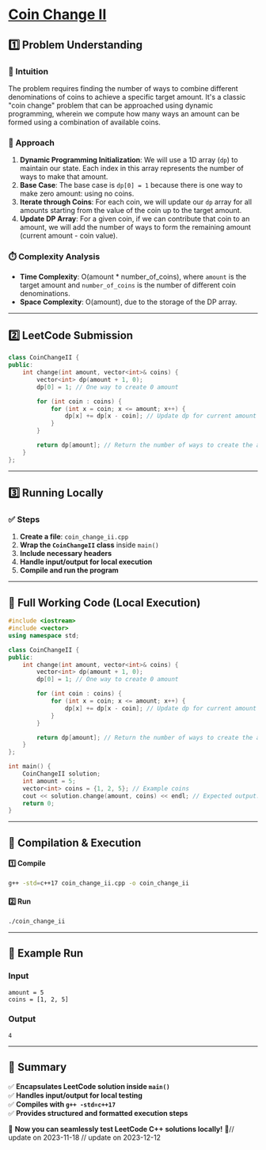 # **[Coin Change II](https://leetcode.com/problems/coin-change-ii/description/)**  

## **1️⃣ Problem Understanding**  
### **📌 Intuition**  
The problem requires finding the number of ways to combine different denominations of coins to achieve a specific target amount. It's a classic "coin change" problem that can be approached using dynamic programming, wherein we compute how many ways an amount can be formed using a combination of available coins.

### **🚀 Approach**  
1. **Dynamic Programming Initialization**: We will use a 1D array (`dp`) to maintain our state. Each index in this array represents the number of ways to make that amount.
2. **Base Case**: The base case is `dp[0] = 1` because there is one way to make zero amount: using no coins.
3. **Iterate through Coins**: For each coin, we will update our `dp` array for all amounts starting from the value of the coin up to the target amount.
4. **Update DP Array**: For a given coin, if we can contribute that coin to an amount, we will add the number of ways to form the remaining amount (current amount - coin value).

### **⏱️ Complexity Analysis**  
- **Time Complexity**: O(amount * number_of_coins), where `amount` is the target amount and `number_of_coins` is the number of different coin denominations.
- **Space Complexity**: O(amount), due to the storage of the DP array.

---  

## **2️⃣ LeetCode Submission**  
```cpp
class CoinChangeII {
public:
    int change(int amount, vector<int>& coins) {
        vector<int> dp(amount + 1, 0);
        dp[0] = 1; // One way to create 0 amount

        for (int coin : coins) {
            for (int x = coin; x <= amount; x++) {
                dp[x] += dp[x - coin]; // Update dp for current amount
            }
        }

        return dp[amount]; // Return the number of ways to create the amount
    }
};
```  

---  

## **3️⃣ Running Locally**  
### **✅ Steps**  
1. **Create a file**: `coin_change_ii.cpp`  
2. **Wrap the `CoinChangeII` class** inside `main()`  
3. **Include necessary headers**  
4. **Handle input/output for local execution**  
5. **Compile and run the program**  

---  

## **📝 Full Working Code (Local Execution)**  
```cpp
#include <iostream>
#include <vector>
using namespace std;

class CoinChangeII {
public:
    int change(int amount, vector<int>& coins) {
        vector<int> dp(amount + 1, 0);
        dp[0] = 1; // One way to create 0 amount

        for (int coin : coins) {
            for (int x = coin; x <= amount; x++) {
                dp[x] += dp[x - coin]; // Update dp for current amount
            }
        }

        return dp[amount]; // Return the number of ways to create the amount
    }
};

int main() {
    CoinChangeII solution;
    int amount = 5;
    vector<int> coins = {1, 2, 5}; // Example coins
    cout << solution.change(amount, coins) << endl; // Expected output: 4
    return 0;
}
```  

---  

## **🔧 Compilation & Execution**  
#### **1️⃣ Compile**  
```bash
g++ -std=c++17 coin_change_ii.cpp -o coin_change_ii
```  

#### **2️⃣ Run**  
```bash
./coin_change_ii
```  

---  

## **🎯 Example Run**  
### **Input**  
```
amount = 5
coins = [1, 2, 5]
```  
### **Output**  
```
4
```  

---  

## **📌 Summary**  
✅ **Encapsulates LeetCode solution inside `main()`**  
✅ **Handles input/output for local testing**  
✅ **Compiles with `g++ -std=c++17`**  
✅ **Provides structured and formatted execution steps**  

🚀 **Now you can seamlessly test LeetCode C++ solutions locally!** 🚀// update on 2023-11-18
// update on 2023-12-12
